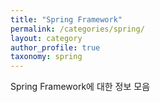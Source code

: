 ```yaml
---
title: "Spring Framework"
permalink: /categories/spring/
layout: category
author_profile: true
taxonomy: spring
---
```


Spring Framework에 대한 정보 모음
